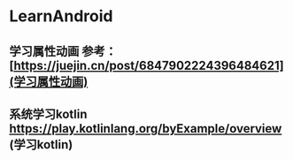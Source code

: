 # LearnAndroid

## 学习属性动画 参考：[https://juejin.cn/post/6847902224396484621](学习属性动画)

## 系统学习kotlin    https://play.kotlinlang.org/byExample/overview (学习kotlin)
